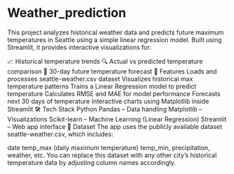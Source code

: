 # Weather_prediction


This project analyzes historical weather data and predicts future maximum temperatures in Seattle using a simple linear regression model. Built using Streamlit, it provides interactive visualizations for:

📈 Historical temperature trends
🔍 Actual vs predicted temperature comparison
🔮 30-day future temperature forecast
🚀 Features
Loads and processes seattle-weather.csv dataset
Visualizes historical max temperature patterns
Trains a Linear Regression model to predict temperature
Calculates RMSE and MAE for model performance
Forecasts next 30 days of temperature
Interactive charts using Matplotlib inside Streamlit
🛠️ Tech Stack
Python
Pandas – Data handling
Matplotlib – Visualizations
Scikit-learn – Machine Learning (Linear Regression)
Streamlit – Web app interface
📂 Dataset
The app uses the publicly available dataset seattle-weather.csv, which includes:

date
temp_max (daily maximum temperature)
temp_min, precipitation, weather, etc.
You can replace this dataset with any other city’s historical temperature data by adjusting column names accordingly.
